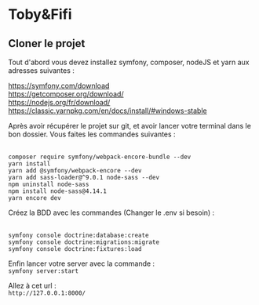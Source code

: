 # Toby&Fifi

## Cloner le projet

Tout d'abord vous devez installez symfony, composer, nodeJS et yarn aux adresses suivantes : 

https://symfony.com/download
<br/>
https://getcomposer.org/download/
<br/>
https://nodejs.org/fr/download/
<br/>
https://classic.yarnpkg.com/en/docs/install/#windows-stable



Après avoir récupérer le projet sur git, et avoir lancer votre terminal dans le bon dossier. Vous faites les commandes suivantes : 

<br/>`composer require symfony/webpack-encore-bundle --dev`
<br/>`yarn install`
<br/>`yarn add @symfony/webpack-encore --dev`
<br/>`yarn add sass-loader@^9.0.1 node-sass --dev`
<br/>`npm uninstall node-sass `
<br/>`npm install node-sass@4.14.1`
<br/>`yarn encore dev`

Créez la BDD avec les commandes (Changer le .env si besoin) : 

<br/>`symfony console doctrine:database:create`
<br/>`symfony console doctrine:migrations:migrate`
<br/>`symfony console doctrine:fixtures:load`

Enfin lancer votre server avec la commande : 
<br/>`symfony server:start`

Allez à cet url : 
<br/>`http://127.0.0.1:8000/`